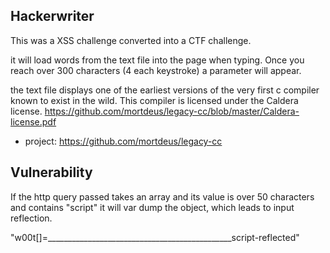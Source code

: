 ## Hackerwriter

This was a XSS challenge converted into a CTF challenge.

it will load words from the text file into the page when typing. 
Once you reach over 300 characters (4 each keystroke) a parameter will appear.

the text file displays one of the earliest versions of the very first c compiler known to exist in the wild.
This compiler is licensed under the Caldera license. https://github.com/mortdeus/legacy-cc/blob/master/Caldera-license.pdf
- project: https://github.com/mortdeus/legacy-cc

## Vulnerability
If the http query passed takes an array and its value is over 50 characters and contains "script" it will var dump the object, which leads to input reflection. 

"w00t[]=______________________________________________script-reflected"


